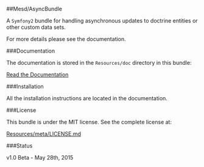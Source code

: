 ##Mesd/AsyncBundle

A `Symfony2` bundle for handling asynchronous updates to doctrine entities or
other custom data sets.

For more details please see the documentation.


###Documentation

The documentation is stored in the `Resources/doc` directory in this bundle:

[Read the Documentation](https://github.com/MESD/AsyncBundle/blob/master/Resources/doc/index.md)


###Installation

All the installation instructions are located in the documentation.


###License

This bundle is under the MIT license. See the complete license at:

[Resources/meta/LICENSE.md](https://github.com/MESD/SettingsBundle/blob/master/Resources/meta/LICENSE.md)


###Status

v1.0 Beta - May 28th, 2015